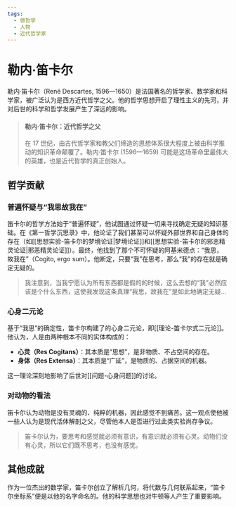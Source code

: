 ```yaml
---
tags:
  - 做哲学
  - 人物
  - 近代哲学家
---
```


# 勒内·笛卡尔

勒内·笛卡尔（René Descartes, 1596—1650）是法国著名的哲学家、数学家和科学家，被广泛认为是西方近代哲学之父。他的哲学思想开启了理性主义的先河，并对后世的科学和哲学发展产生了深远的影响。

> #### 勒内·笛卡尔：近代哲学之父
>
> 在 17 世纪，由古代哲学家和教父们缔造的思想体系很大程度上被由科学推动的知识革命颠覆了。勒内·笛卡尔 (1596—1659) 可能是这场革命里最伟大的英雄，也是近代哲学的真正创始人。

## 哲学贡献

### 普遍怀疑与“我思故我在”
笛卡尔的哲学方法始于“普遍怀疑”，他试图通过怀疑一切来寻找确定无疑的知识基础。在《第一哲学沉思录》中，他论证了我们甚至可以怀疑外部世界和自己身体的存在（如[[思想实验-笛卡尔的梦境论证|梦境论证]]和[[思想实验-笛卡尔的邪恶精灵论证|邪恶精灵论证]]）。最终，他找到了那个不可怀疑的阿基米德点：“我思，故我在”（Cogito, ergo sum）。他断定，只要“我”在思考，那么“我”的存在就是确定无疑的。

> 我注意到，当我宁愿认为所有东西都是假的的时候，这么去想的“我”必然应该是个什么东西，这使我发现这条真理“我思，故我在”是如此地确定无疑...

### 心身二元论
基于“我思”的确定性，笛卡尔构建了的心身二元论，即[[理论-笛卡尔式二元论]]。他认为，人是由两种根本不同的实体构成的：
*   **心灵（Res Cogitans）**：其本质是“思想”，是非物质、不占空间的存在。
*   **身体（Res Extensa）**：其本质是“广延”，是物质的、占据空间的机器。

这一理论深刻地影响了后世对[[问题-心身问题]]的讨论。

### 对动物的看法
笛卡尔认为动物是没有灵魂的、纯粹的机器，因此感觉不到痛苦。这一观点使他被一些人认为是现代活体解剖之父，尽管他本人是否进行过此类实验尚存争议。

> 笛卡尔认为，要思考和感觉就必须有意识，有意识就必须有心灵。动物们没有心灵，所以它们既不思考，也没有感觉。

## 其他成就

作为一位杰出的数学家，笛卡尔创立了解析几何，将代数与几何联系起来，“笛卡尔坐标系”便是以他的名字命名的。他的科学思想也对牛顿等人产生了重要影响。
